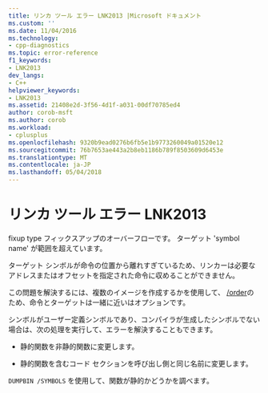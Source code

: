 ```yaml
---
title: リンカ ツール エラー LNK2013 |Microsoft ドキュメント
ms.custom: ''
ms.date: 11/04/2016
ms.technology:
- cpp-diagnostics
ms.topic: error-reference
f1_keywords:
- LNK2013
dev_langs:
- C++
helpviewer_keywords:
- LNK2013
ms.assetid: 21408e2d-3f56-4d1f-a031-00df70785ed4
author: corob-msft
ms.author: corob
ms.workload:
- cplusplus
ms.openlocfilehash: 9320b9ead0276b6fb5e1b9773260049a01520e12
ms.sourcegitcommit: 76b7653ae443a2b8eb1186b789f8503609d6453e
ms.translationtype: MT
ms.contentlocale: ja-JP
ms.lasthandoff: 05/04/2018
---
```

# <a name="linker-tools-error-lnk2013"></a>リンカ ツール エラー LNK2013
fixup type フィックスアップのオーバーフローです。 ターゲット 'symbol name' が範囲を超えています。  
  
 ターゲット シンボルが命令の位置から離れすぎているため、リンカーは必要なアドレスまたはオフセットを指定された命令に収めることができません。  
  
 この問題を解決するには、複数のイメージを作成するかを使用して、 [/order](../../build/reference/order-put-functions-in-order.md)のため、命令とターゲットは一緒に近いはオプションです。  
  
 シンボルがユーザー定義シンボルであり、コンパイラが生成したシンボルでない場合は、次の処理を実行して、エラーを解決することもできます。  
  
-   静的関数を非静的関数に変更します。  
  
-   静的関数を含むコード セクションを呼び出し側と同じ名前に変更します。  
  
 `DUMPBIN /SYMBOLS` を使用して、関数が静的かどうかを調べます。